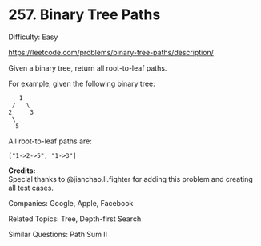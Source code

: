 # 257. Binary Tree Paths

Difficulty: Easy

https://leetcode.com/problems/binary-tree-paths/description/

Given a binary tree, return all root-to-leaf paths.

For example, given the following binary tree:
```
   1
 /   \
2     3
 \
  5
```
All root-to-leaf paths are:
```
["1->2->5", "1->3"]
```
**Credits:**  
Special thanks to @jianchao.li.fighter for adding this problem and creating all test cases.

Companies: Google, Apple, Facebook

Related Topics: Tree, Depth-first Search

Similar Questions: Path Sum II
